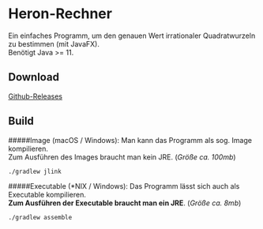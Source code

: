 # Heron-Rechner

Ein einfaches Programm, um den genauen Wert irrationaler Quadratwurzeln zu bestimmen (mit JavaFX).<br>
Benötigt Java >= 11.

## Download
[Github-Releases](https://github.com/PixelAgent007/javafx-heron-calc/releases)

## Build

#####Image (macOS / Windows):
Man kann das Programm als sog. Image kompilieren.<br>
Zum Ausführen des Images braucht man kein JRE. (*Größe ca. 100mb*)

```shell
./gradlew jlink
```

#####Executable (*NIX / Windows):
Das Programm lässt sich auch als Executable kompilieren.<br>
**Zum Ausführen der Executable braucht man ein JRE**.
(*Größe ca. 8mb*)

```shell
./gradlew assemble
```